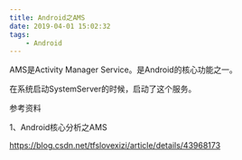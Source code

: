 ```yaml
---
title: Android之AMS
date: 2019-04-01 15:02:32
tags:
	- Android
---
```




AMS是Activity Manager Service。是Android的核心功能之一。

在系统启动SystemServer的时候，启动了这个服务。





参考资料

1、Android核心分析之AMS

https://blog.csdn.net/tfslovexizi/article/details/43968173